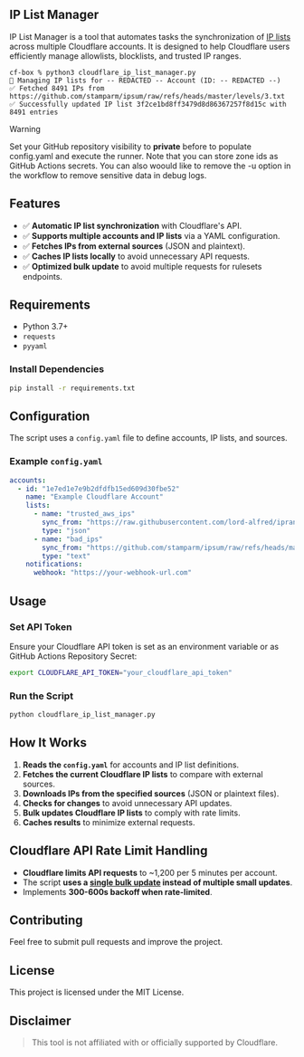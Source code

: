 ## IP List Manager
IP List Manager is a tool that automates tasks the synchronization of [IP lists](https://developers.cloudflare.com/waf/tools/lists/custom-lists/) across multiple Cloudflare accounts. It is designed to help Cloudflare users efficiently manage allowlists, blocklists, and trusted IP ranges.

```
cf-box % python3 cloudflare_ip_list_manager.py
📌 Managing IP lists for -- REDACTED -- Account (ID: -- REDACTED --)
✅ Fetched 8491 IPs from https://github.com/stamparm/ipsum/raw/refs/heads/master/levels/3.txt
✅ Successfully updated IP list 3f2ce1bd8ff3479d8d86367257f8d15c with 8491 entries
```

> [!WARNING]
> Set your GitHub repository visibility to **private** before to populate config.yaml and execute the runner. Note that you can store zone ids as GitHub Actions secrets. You can also woould like to remove the -u option in the workflow to remove sensitive data in debug logs.

## Features
- ✅ **Automatic IP list synchronization** with Cloudflare's API.
- ✅ **Supports multiple accounts and IP lists** via a YAML configuration.
- ✅ **Fetches IPs from external sources** (JSON and plaintext).
- ✅ **Caches IP lists locally** to avoid unnecessary API requests.
- ✅ **Optimized bulk update** to avoid multiple requests for rulesets endpoints.

## Requirements
- Python 3.7+
- `requests`
- `pyyaml`

### Install Dependencies
```sh
pip install -r requirements.txt
```

## Configuration
The script uses a `config.yaml` file to define accounts, IP lists, and sources.

### Example `config.yaml`
```yaml
accounts:
  - id: "1e7ed1e7e9b2dfdfb15ed609d30fbe52"
    name: "Example Cloudflare Account"
    lists:
      - name: "trusted_aws_ips"
        sync_from: "https://raw.githubusercontent.com/lord-alfred/ipranges/main/aws.json"
        type: "json"
      - name: "bad_ips"
        sync_from: "https://github.com/stamparm/ipsum/raw/refs/heads/master/levels/3.txt"
        type: "text"
    notifications:
      webhook: "https://your-webhook-url.com"
```

## Usage
### Set API Token
Ensure your Cloudflare API token is set as an environment variable or as GitHub Actions Repository Secret:
```sh
export CLOUDFLARE_API_TOKEN="your_cloudflare_api_token"
```

### Run the Script
```sh
python cloudflare_ip_list_manager.py
```

## How It Works
1. **Reads the `config.yaml`** for accounts and IP list definitions.
2. **Fetches the current Cloudflare IP lists** to compare with external sources.
3. **Downloads IPs from the specified sources** (JSON or plaintext files).
4. **Checks for changes** to avoid unnecessary API updates.
5. **Bulk updates Cloudflare IP lists** to comply with rate limits.
6. **Caches results** to minimize external requests.

## Cloudflare API Rate Limit Handling
- **Cloudflare limits API requests** to ~1,200 per 5 minutes per account.
- The script **uses a [single bulk update](https://developers.cloudflare.com/ruleset-engine/rulesets-api/#limits) instead of multiple small updates**.
- Implements **300-600s backoff when rate-limited**.

## Contributing
Feel free to submit pull requests and improve the project.

## License
This project is licensed under the MIT License.

## Disclaimer
> This tool is not affiliated with or officially supported by Cloudflare.

